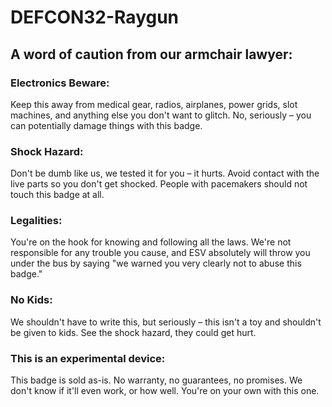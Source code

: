 # DEFCON32-Raygun

## **A word of caution from our armchair lawyer:**

### **Electronics Beware:**  
Keep this away from medical gear, radios, airplanes, power grids, slot machines, and anything else you don't want to glitch. No, seriously – you can potentially damage things with this badge.

### **Shock Hazard:**  
Don't be dumb like us, we tested it for you – it hurts. Avoid contact with the live parts so you don't get shocked. People with pacemakers should not touch this badge at all.

### **Legalities:**  
You're on the hook for knowing and following all the laws. We're not responsible for any trouble you cause, and ESV absolutely will throw you under the bus by saying "we warned you very clearly not to abuse this badge."

### **No Kids:**  
We shouldn't have to write this, but seriously – this isn't a toy and shouldn't be given to kids. See the shock hazard, they could get hurt.

### **This is an experimental device:**  
This badge is sold as-is. No warranty, no guarantees, no promises. We don't know if it'll even work, or how well. You're on your own with this one.

